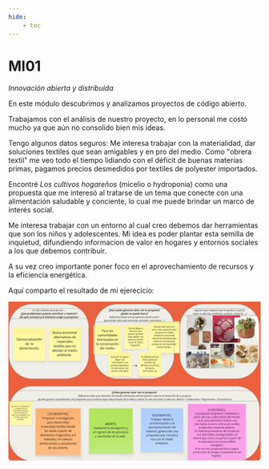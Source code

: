 ```yaml
---
hide:
    - toc
---
```


# MI01

*Innovación abierta y distribuida*

En este módulo descubrimos y analizamos proyectos de código abierto. 

Trabajamos con el análisis de nuestro proyecto, en lo personal me costó mucho ya que aún no consolido bien mis ideas. 

Tengo algunos datos seguros: 
Me interesa trabajar con la materialidad, dar soluciones textiles que sean amigables y en pro del medio. 
Como "obrera textil" me veo todo el tiempo lidiando con el déficit de buenas materias primas, pagamos precios desmedidos por textiles de polyester importados. 

 Encontré *Los cultivos hogareños*  (micelio o hydroponia) como una propuesta que me interesó 
al tratarse de un tema que conecte con una alimentación saludable y conciente, lo cual me puede brindar un marco de interés social.

  Me interesa trabajar con un entorno al cual creo debemos dar herramientas que son los niños y adolescentes. Mi idea es poder plantar esta semilla de inquietud, difundiendo informacion de valor en hogares y entornos sociales a los que debemos contribuir.  

A su vez creo importante poner foco en el aprovechamiento de recursos y la eficiencia energética.

Aquí comparto el resultado de mi ejerecicio: 

![](../images/MI01/m1011.PNG)

